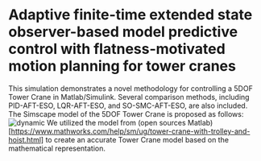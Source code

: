 # Adaptive finite-time extended state observer-based model predictive control with flatness-motivated motion planning for tower cranes
This simulation demonstrates a novel methodology for controlling a 5DOF Tower Crane in Matlab/Simulink. Several comparison methods, including PID-AFT-ESO, LQR-AFT-ESO, and SO-SMC-AFT-ESO, are also included. 
The Simscape model of the 5DOF Tower Crane is proposed as follows:
![dynamic](https://github.com/user-attachments/assets/d207fdd5-c870-43a8-8a6a-80247ecf338e)
We utilized the model from (open sources Matlab)[https://www.mathworks.com/help/sm/ug/tower-crane-with-trolley-and-hoist.html] to create an accurate Tower Crane model based on the mathematical representation.
